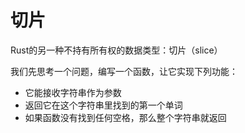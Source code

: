 # 切片

Rust的另一种不持有所有权的数据类型：切片（slice）


我们先思考一个问题，编写一个函数，让它实现下列功能：

- 它能接收字符串作为参数
- 返回它在这个字符串里找到的第一个单词
- 如果函数没有找到任何空格，那么整个字符串就返回